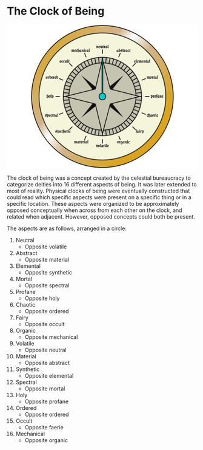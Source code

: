 # The Clock of Being

![The clock of being](clock-of-being.png)

The clock of being was a concept created by the celestial bureaucracy to categorize deities into 16 different aspects of being. It was later extended to most of reality. Physical clocks of being were eventually constructed that could read which specific aspects were present on a specific thing or in a specific location. These aspects were organized to be approximately opposed conceptually when across from each other on the clock, and related when adjacent. However, opposed concepts could both be present.

The aspects are as follows, arranged in a circle:

1. Neutral
   - Opposite volatile
2. Abstract
   - Opposite material
3. Elemental
   - Opposite synthetic
4. Mortal
   - Opposite spectral
5. Profane
   - Opposite holy
6. Chaotic
   - Opposite ordered
7. Fairy
   - Opposite occult
8. Organic
   - Opposite mechanical
9. Volatile
    - Opposite neutral
10. Material
    - Opposite abstract
11. Synthetic
    - Opposite elemental
12. Spectral
    - Opposite mortal
13. Holy
    - Opposite profane
14. Ordered
    - Opposite ordered
15. Occult
    - Opposite faerie
16. Mechanical
    - Opposite organic